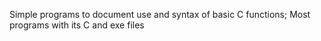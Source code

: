 Simple programs to document use and syntax of basic C functions; Most programs with its C and exe files
